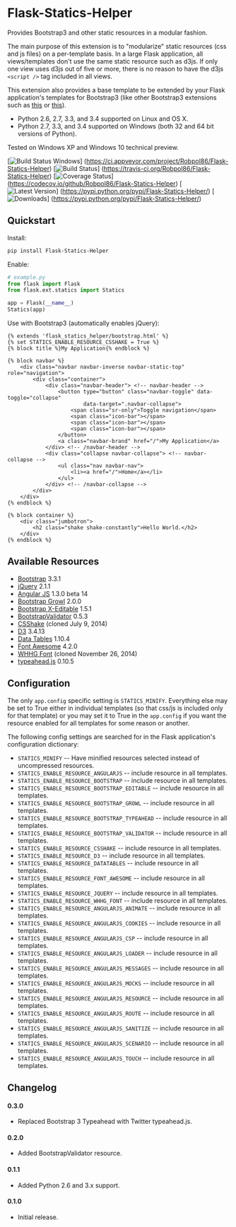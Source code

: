# Flask-Statics-Helper

Provides Bootstrap3 and other static resources in a modular fashion.

The main purpose of this extension is to "modularize" static resources (css and js files) on a per-template basis. In a
large Flask application, all views/templates don't use the same static resource such as d3js. If only one view uses d3js
out of five or more, there is no reason to have the d3js `<script />` tag included in all views.

This extension also provides a base template to be extended by your Flask application's templates for Bootstrap3 (like
other Bootstrap3 extensions such as [this](https://github.com/mbr/flask-bootstrap) or
[this](https://github.com/ryanolson/flask-bootstrap3)).

* Python 2.6, 2.7, 3.3, and 3.4 supported on Linux and OS X.
* Python 2.7, 3.3, and 3.4 supported on Windows (both 32 and 64 bit versions of Python).

Tested on Windows XP and Windows 10 technical preview.

[![Build Status Windows](https://img.shields.io/appveyor/ci/Robpol86/Flask-Statics-Helper.svg?style=flat-square)]
(https://ci.appveyor.com/project/Robpol86/Flask-Statics-Helper)
[![Build Status](https://img.shields.io/travis/Robpol86/Flask-Statics-Helper/master.svg?style=flat-square)]
(https://travis-ci.org/Robpol86/Flask-Statics-Helper)
[![Coverage Status](https://img.shields.io/codecov/c/github/Robpol86/Flask-Statics-Helper/master.svg?style=flat-square)]
(https://codecov.io/github/Robpol86/Flask-Statics-Helper)
[![Latest Version](https://img.shields.io/pypi/v/Flask-Statics-Helper.svg?style=flat-square)]
(https://pypi.python.org/pypi/Flask-Statics-Helper/)
[![Downloads](https://img.shields.io/pypi/dm/Flask-Statics-Helper.svg?style=flat-square)]
(https://pypi.python.org/pypi/Flask-Statics-Helper/)

## Quickstart

Install:
```bash
pip install Flask-Statics-Helper
```

Enable:
```python
# example.py
from flask import Flask
from flask.ext.statics import Statics

app = Flask(__name__)
Statics(app)
```

Use with Bootstrap3 (automatically enables jQuery):
```html+django
{% extends 'flask_statics_helper/bootstrap.html' %}
{% set STATICS_ENABLE_RESOURCE_CSSHAKE = True %}
{% block title %}My Application{% endblock %}

{% block navbar %}
    <div class="navbar navbar-inverse navbar-static-top" role="navigation">
        <div class="container">
            <div class="navbar-header"> <!-- navbar-header -->
                <button type="button" class="navbar-toggle" data-toggle="collapse"
                        data-target=".navbar-collapse">
                    <span class="sr-only">Toggle navigation</span>
                    <span class="icon-bar"></span>
                    <span class="icon-bar"></span>
                    <span class="icon-bar"></span>
                </button>
                <a class="navbar-brand" href="/">My Application</a>
            </div> <!-- /navbar-header -->
            <div class="collapse navbar-collapse"> <!-- navbar-collapse -->
                <ul class="nav navbar-nav">
                    <li><a href="/">Home</a></li>
                </ul>
            </div> <!-- /navbar-collapse -->
        </div>
    </div>
{% endblock %}

{% block container %}
    <div class="jumbotron">
        <h2 class="shake shake-constantly">Hello World.</h2>
    </div>
{% endblock %}
```

## Available Resources

* [Bootstrap](http://getbootstrap.com/) 3.3.1
* [jQuery](http://jquery.com/) 2.1.1
* [Angular JS](https://angularjs.org/) 1.3.0 beta 14
* [Bootstrap Growl](https://github.com/mouse0270/bootstrap-growl) 2.0.0
* [Bootstrap X-Editable](http://vitalets.github.io/x-editable/) 1.5.1
* [BootstrapValidator](http://bootstrapvalidator.com/) 0.5.3
* [CSShake](https://github.com/elrumordelaluz/csshake) (cloned July 9, 2014)
* [D3](http://d3js.org/) 3.4.13
* [Data Tables](http://datatables.net/) 1.10.4
* [Font Awesome](http://fortawesome.github.io/Font-Awesome/) 4.2.0
* [WHHG Font](http://www.webhostinghub.com/glyphs/) (cloned November 26, 2014)
* [typeahead.js](https://github.com/twitter/typeahead.js) 0.10.5

## Configuration

The only `app.config` specific setting is `STATICS_MINIFY`. Everything else may be set to True either in individual
templates (so that css/js is included only for that template) or you may set it to True in the `app.config` if you want
the resource enabled for all templates for some reason or another.

The following config settings are searched for in the Flask application's configuration dictionary:
* `STATICS_MINIFY` -- Have minified resources selected instead of uncompressed resources.
* `STATICS_ENABLE_RESOURCE_ANGULARJS` -- include resource in all templates.
* `STATICS_ENABLE_RESOURCE_BOOTSTRAP` -- include resource in all templates.
* `STATICS_ENABLE_RESOURCE_BOOTSTRAP_EDITABLE` --  include resource in all templates.
* `STATICS_ENABLE_RESOURCE_BOOTSTRAP_GROWL` --  include resource in all templates.
* `STATICS_ENABLE_RESOURCE_BOOTSTRAP_TYPEAHEAD` --  include resource in all templates.
* `STATICS_ENABLE_RESOURCE_BOOTSTRAP_VALIDATOR` --  include resource in all templates.
* `STATICS_ENABLE_RESOURCE_CSSHAKE` --  include resource in all templates.
* `STATICS_ENABLE_RESOURCE_D3` --  include resource in all templates.
* `STATICS_ENABLE_RESOURCE_DATATABLES` --  include resource in all templates.
* `STATICS_ENABLE_RESOURCE_FONT_AWESOME` --  include resource in all templates.
* `STATICS_ENABLE_RESOURCE_JQUERY` --  include resource in all templates.
* `STATICS_ENABLE_RESOURCE_WHHG_FONT` --  include resource in all templates.
* `STATICS_ENABLE_RESOURCE_ANGULARJS_ANIMATE` --  include resource in all templates.
* `STATICS_ENABLE_RESOURCE_ANGULARJS_COOKIES` --  include resource in all templates.
* `STATICS_ENABLE_RESOURCE_ANGULARJS_CSP` --  include resource in all templates.
* `STATICS_ENABLE_RESOURCE_ANGULARJS_LOADER` --  include resource in all templates.
* `STATICS_ENABLE_RESOURCE_ANGULARJS_MESSAGES` --  include resource in all templates.
* `STATICS_ENABLE_RESOURCE_ANGULARJS_MOCKS` --  include resource in all templates.
* `STATICS_ENABLE_RESOURCE_ANGULARJS_RESOURCE` --  include resource in all templates.
* `STATICS_ENABLE_RESOURCE_ANGULARJS_ROUTE` --  include resource in all templates.
* `STATICS_ENABLE_RESOURCE_ANGULARJS_SANITIZE` --  include resource in all templates.
* `STATICS_ENABLE_RESOURCE_ANGULARJS_SCENARIO` --  include resource in all templates.
* `STATICS_ENABLE_RESOURCE_ANGULARJS_TOUCH` --  include resource in all templates.

## Changelog

#### 0.3.0

* Replaced Bootstrap 3 Typeahead with Twitter typeahead.js.

#### 0.2.0

* Added BootstrapValidator resource.

#### 0.1.1

* Added Python 2.6 and 3.x support.

#### 0.1.0

* Initial release.
